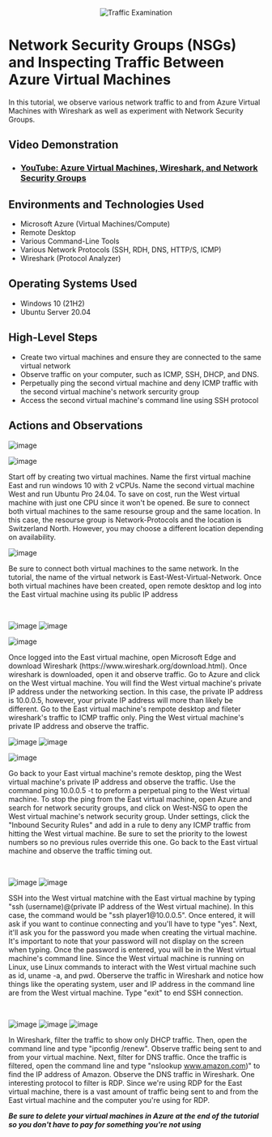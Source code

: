 <p align="center">
<img src="https://i.imgur.com/Ua7udoS.png" alt="Traffic Examination"/>
</p>

<h1>Network Security Groups (NSGs) and Inspecting Traffic Between Azure Virtual Machines</h1>
In this tutorial, we observe various network traffic to and from Azure Virtual Machines with Wireshark as well as experiment with Network Security Groups. <br />


<h2>Video Demonstration</h2>

- ### [YouTube: Azure Virtual Machines, Wireshark, and Network Security Groups](https://www.youtube.com)

<h2>Environments and Technologies Used</h2>

- Microsoft Azure (Virtual Machines/Compute)
- Remote Desktop
- Various Command-Line Tools
- Various Network Protocols (SSH, RDH, DNS, HTTP/S, ICMP)
- Wireshark (Protocol Analyzer)

<h2>Operating Systems Used </h2>

- Windows 10 (21H2)
- Ubuntu Server 20.04

<h2>High-Level Steps</h2>

- Create two virtual machines and ensure they are connected to the same virtual network
- Observe traffic on your computer, such as ICMP, SSH, DHCP, and DNS.
- Perpetually ping the second virtual machine and deny ICMP traffic with the second virtual machine's network sercurity group
- Access the second virtual machine's command line using SSH protocol

<h2>Actions and Observations</h2>

![image](https://github.com/user-attachments/assets/4652e47a-404f-4a65-a413-db833b2b8522)

![image](https://github.com/user-attachments/assets/e3b803a9-001b-47cb-a130-f72c6bb87351)



</p>
<p>
Start off by creating two virtual machines. Name the first virtual machine East and run windows 10 with 2 vCPUs. Name the second virtual machine West and run Ubuntu Pro 24.04. To save on cost, run the West virtual machine with just one CPU since it won't be opened. Be sure to connect both virtual machines to the same resourse group and the same location. In this case, the resourse group is Network-Protocols and the location is Switzerland North. However, you may choose a different location depending on availability. 

 ![image](https://github.com/user-attachments/assets/300fe509-1088-4dd8-8ebb-76293ea824a8)

Be sure to connect both virtual machines to the same network. In the tutorial, the name of the virtual network is East-West-Virtual-Network. Once both virtual machines have been created, open remote desktop and log into the East virtual machine using its public IP address
</p>
<br />

![image](https://github.com/user-attachments/assets/fc444b2b-b04b-4ca0-aca7-e07be7e782ec)
![image](https://github.com/user-attachments/assets/7bea212f-de04-4599-824a-0d39b639010e)

![image](https://github.com/user-attachments/assets/4a3d08ba-7574-4b81-a87d-2ce057a96ef1)



</p>
<p>
Once logged into the East virtual machine, open Microsoft Edge and download Wireshark (https://www.wireshark.org/download.html). Once wireshark is downloaded, open it and observe traffic. Go to Azure and click on the West virtual machine. You will find the West virtual machine's private IP address under the networking section. In this case, the private IP address is 10.0.0.5, however, your private IP address will more than likely be different. Go to the East virtual machine's rempote desktop and fileter wireshark's traffic to ICMP traffic only. Ping the West virtual machine's private IP address and observe the traffic.

![image](https://github.com/user-attachments/assets/bed63514-438e-4174-a36b-923bfd9c66f5)
![image](https://github.com/user-attachments/assets/cf616abf-0e05-4121-a27d-c482ca035d2e)

![image](https://github.com/user-attachments/assets/23c512da-0936-4ce9-8b6f-3341a7a2ee27)


  
  Go back to your East virtual machine's remote desktop, ping the West virtual machine's private IP address and observe the traffic. Use the command ping 10.0.0.5 -t to preform a perpetual ping to the West virtual machine. To stop the ping from the East virtual machine, open Azure and search for network security groups, and click on West-NSG to open the West virtual machine's network security group. Under settings, click the "Inbound Security Rules" and add in a rule to deny any ICMP traffic from hitting the West virtual machine. Be sure to set the priority to the lowest numbers so no previous rules override this one. Go back to the East virtual machine and observe the traffic timing out. 
</p>
<br />

<p>
  
![image](https://github.com/user-attachments/assets/3650bd57-004e-4e7b-9eea-c273299bd087)
![image](https://github.com/user-attachments/assets/25346006-2fbe-4696-bdb3-b334c9c04061)

</p>
<p>
SSH into the West virtual matchine with the East virtual machine by typing "ssh (username)@(private IP address of the West virtual machine). In this case, the command would be "ssh player1@10.0.0.5". Once entered, it will ask if you want to continue connecting and you'll have to type "yes". Next, it'll ask you for the password you made when creating the virtual machine. It's important to note that your password will not display on the screen when typing. Once the password is entered, you will be in the West virtual machine's command line. Since the West virtual machine is running on Linux, use Linux commands to interact with the West virtual machine such as id, uname -a, and pwd. Oberserve the traffic in Wireshark and notice how things like the operating system, user and IP address in the command line are from the West virtual machine. Type "exit" to end SSH connection. 
</p>
<br />

![image](https://github.com/user-attachments/assets/5b234278-4f84-49a8-acf4-a38ab461bcbf)
![image](https://github.com/user-attachments/assets/f232f246-7fd3-49c9-a83a-923db1664fdb)
![image](https://github.com/user-attachments/assets/f8ee284f-1e22-411a-b63a-efac9bbafb81)

In Wireshark, filter the traffic to show only DHCP traffic. Then, open the command line and type "ipconfig /renew". Observe traffic being sent to and from your virtual machine. Next, filter for DNS traffic. Once the traffic is filtered, open the command line and type "nslookup www.amazon.com)" to find the IP address of Amazon. Observe the DNS traffic in Wireshark. One interesting protocol to filter is RDP. Since we're using RDP for the East virtual machine, there is a vast amount of traffic being sent to and from the East virtual machine and the computer you're using for RDP. 




***Be sure to delete your virtual machines in Azure at the end of the tutorial so you don't have to pay for something you're not using***
